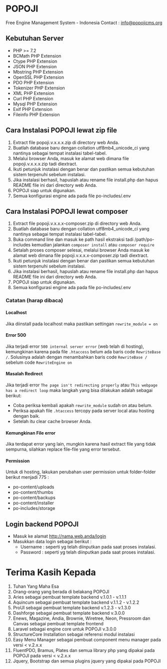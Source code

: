# POPOJI
Free Engine Management System - Indonesia
Contact : info@popojicms.org

## Kebutuhan Server
- PHP >= 7.2
- BCMath PHP Extension
- Ctype PHP Extension
- JSON PHP Extension
- Mbstring PHP Extension
- OpenSSL PHP Extension
- PDO PHP Extension
- Tokenizer PHP Extension
- XML PHP Extension
- Curl PHP Extension
- Mysql PHP Extension
- Exif PHP Extension
- Fileinfo PHP Extension

## Cara Instalasi POPOJI lewat zip file

1. Extract file popoji.v.x.x.x.zip di directory web Anda.
2. Buatlah database baru dengan collation utf8mb4_unicode_ci yang nantinya sebagai tempat instalasi tabel-tabel.
3. Melalui browser Anda, masuk ke alamat web dimana file popoji.v.x.x.x.zip tadi diextract.
4. Ikuti petunjuk instalasi dengan benar dan pastikan semua kebutuhan sistem terpenuhi sebelum instalasi.
5. Jika instalasi berhasil, hapuslah atau rename file install.php dan hapus README file ini dari directory web Anda.
6. POPOJI siap untuk digunakan.
7. Semua konfigurasi engine ada pada file po-includes/.env

## Cara Instalasi POPOJI lewat composer

1. Extract file popoji.v.x.x.x-composer.zip di directory web Anda.
2. Buatlah database baru dengan collation utf8mb4_unicode_ci yang nantinya sebagai tempat instalasi tabel-tabel.
3. Buka command line dan masuk ke path hasil ekstraksi tadi /path/po-includes kemudian jalankan ``composer install`` atau ``composer require``
4. Setalah proses composer selesai, melalui browser Anda masuk ke alamat web dimana file popoji.v.x.x.x-composer.zip tadi diextract.
5. Ikuti petunjuk instalasi dengan benar dan pastikan semua kebutuhan sistem terpenuhi sebelum instalasi.
6. Jika instalasi berhasil, hapuslah atau rename file install.php dan hapus README file ini dari directory web Anda.
7. POPOJI siap untuk digunakan.
8. Semua konfigurasi engine ada pada file po-includes/.env

### Catatan (harap dibaca)

#### Localhost
Jika diinstall pada localhost maka pastikan settingan ``rewrite_module = on``

#### Error 500
Jika terjadi error ``500 internal server error`` (web telah di hosting), kemungkinan karena pada file ``.htaccess`` belum ada baris code ``RewriteBase /``. Solusinya adalah dengan menambahkan baris code ``RewriteBase /`` sebelum code ``RewriteEngine on``

#### Masalah Redirect
Jika terjadi error ``The page isn't redirecting properly`` atau ``This webpage has a redirect loop`` maka langkah yang bisa dilakukan adalah sebagai berikut:
* Coba periksa kembali apakah ``rewrite_module`` sudah on atau belum.
* Periksa apakah file ``.htaccess`` tercopy pada server local atau hosting dengan baik.
* Setelah itu clear cache browser Anda.

#### Kemungkinan File error
Jika terdapat error yang lain, mungkin karena hasil extract file yang tidak sempurna, silahkan replace file-file yang error tersebut.

#### Permission
Untuk di hosting, lakukan perubahan user permission untuk folder-folder berikut menjadi 775 :
* po-content/uploads
* po-content/thumbs
* po-content/backups
* po-content/installer
* po-includes/storage

## Login backend POPOJI
* Masuk ke alamat http://nama.web.anda/login
* Masukkan data login sebagai berikut :
	* Username : seperti yg telah diinputkan pada saat proses instalasi.
	* Password : seperti yg telah diinputkan pada saat proses instalasi.


# Terima Kasih Kepada
1. Tuhan Yang Maha Esa
2. Orang-orang yang berada di belakang POPOJI
3. Aries sebagai pembuat template backend v.1.0.1 - v.1.1.1
4. Aquincum sebagai pembuat template backend v.1.1.2 - v.1.2.2
5. ProUI sebagai pembuat template backend v.1.2.3 - v.1.3.0
6. Dashforge sebagai pembuat template backend v.3.0.0
7. Enews, Magazine, Andia, Brownie, Wiretree, Neon, Pressroom dan Canvas sebagai pembuat template frontend
8. Laravel sebagai engine core untuk POPOJI v.3.0.0
9. StructureCore Installation sebagai referensi modul instalasi
10. Easy Menu Manager sebagai pembuat component menu manager pada versi < v.2.x.x
11. FluentPDO, Bramus, Plates dan semua library php yang dipakai pada POPOJI pada versi < v.2.x.x
12. Jquery, Bootstrap dan semua plugins jquery yang dipakai pada POPOJI